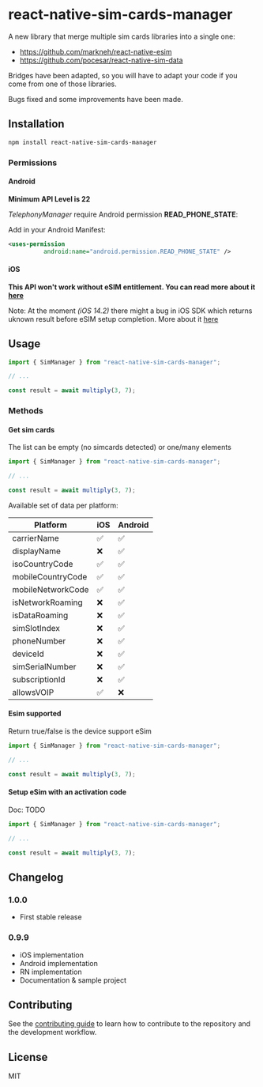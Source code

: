 # react-native-sim-cards-manager

A new library that merge multiple sim cards libraries into a single one:
- https://github.com/markneh/react-native-esim
- https://github.com/pocesar/react-native-sim-data

Bridges have been adapted, so you will have to adapt your code if you come from one of those libraries.

Bugs fixed and some improvements have been made.


## Installation

```sh
npm install react-native-sim-cards-manager
```

### Permissions

#### Android

**Minimum API Level is 22**

*TelephonyManager* require Android permission **READ_PHONE_STATE**:

Add in your Android Manifest:
```xml
<uses-permission
          android:name="android.permission.READ_PHONE_STATE" />
```

#### iOS

**This API won't work without eSIM entitlement. You can read more about it [here](https://stackoverflow.com/a/60162323)**

Note: At the moment *(iOS 14.2)* there might a bug in iOS SDK which returns uknown result before eSIM setup completion. More about it [here](https://developer.apple.com/forums/thread/662001)

## Usage


```ts
import { SimManager } from "react-native-sim-cards-manager";

// ...

const result = await multiply(3, 7);
```

### Methods

#### Get sim cards

The list can be empty (no simcards detected) or one/many elements

```ts
import { SimManager } from "react-native-sim-cards-manager";

// ...

const result = await multiply(3, 7);
```

Available set of data per platform:

| Platform          	| iOS 	| Android 	| 
|-------------------	|-----	|---------	|
| carrierName       	|  ✅  	|    ✅    	|
| displayName       	|  ❌  	|    ✅    	|
| isoCountryCode    	|  ✅  	|    ✅    	|
| mobileCountryCode 	|  ✅  	|    ✅    	|
| mobileNetworkCode 	|  ✅  	|    ✅    	|
| isNetworkRoaming  	|  ❌  	|    ✅    	|
| isDataRoaming     	|  ❌  	|    ✅    	|
| simSlotIndex      	|  ❌  	|    ✅    	|
| phoneNumber       	|  ❌  	|    ✅    	|
| deviceId          	|  ❌  	|    ✅    	|
| simSerialNumber   	|  ❌  	|    ✅    	|
| subscriptionId    	|  ❌  	|    ✅    	|
| allowsVOIP        	|  ✅  	|    ❌    	|

#### Esim supported

Return true/false is the device support eSim

```ts
import { SimManager } from "react-native-sim-cards-manager";

// ...

const result = await multiply(3, 7);
```

#### Setup eSim with an activation code

Doc: TODO

```ts
import { SimManager } from "react-native-sim-cards-manager";

// ...

const result = await multiply(3, 7);
```


## Changelog

### 1.0.0
- First stable release

### 0.9.9
- iOS implementation
- Android implementation
- RN implementation
- Documentation & sample project

## Contributing

See the [contributing guide](CONTRIBUTING.md) to learn how to contribute to the repository and the development workflow.

## License

MIT
